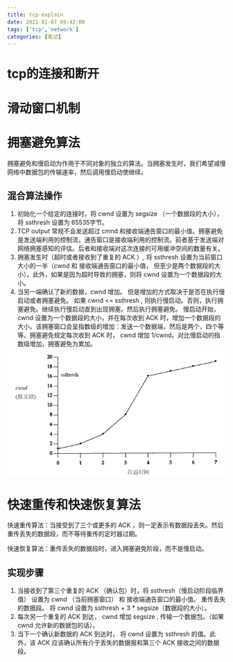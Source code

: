 ```yaml
---
title: tcp-explain
date: 2021-01-07 09:42:00
tags: ['tcp','network']
categories: [笔记]
---
```


# tcp的连接和断开

#  滑动窗口机制

# 拥塞避免算法

拥塞避免和慢启动为作用于不同对象的独立的算法。当拥塞发生时，我们希望减慢网络中数据包的传输速率，然后调用慢启动使继续。

## 混合算法操作

1. 初始化一个给定的连接时，将 cwnd 设置为 segsize （一个数据段的大小），将 ssthresh 设置为 65535字节。
2. TCP output  常规不会发送超过 cmnd 和接收端通告窗口的最小值。拥塞避免是发送端利用的控制流，通告窗口是接收端利用的控制流。前者基于发送端对网络拥塞感知的评估。后者和接收端对这次连接的可用缓冲空间的数量有关。
3. 拥塞发生时（超时或者接收到了重复的 ACK ）, 将 ssthresh 设置为当前窗口大小的一半（cwnd 和 接收端通告窗口的最小值， 但至少是两个数据段的大小）。此外，如果是因为超时导致的拥塞，则将 cwnd 设置为一个数据段的大小。
4. 当另一端确认了新的数据，cwnd 增加。 但是增加的方式取决于是否在执行慢启动或者拥塞避免。 如果 cwnd  <=  ssthresh , 则执行慢启动。否则，执行拥塞避免。继续执行慢启动直到出现拥塞。然后执行拥塞避免。 慢启动开始，cwnd 设置为一个数据段的大小，并在每次收到 ACK 时，增加一个数据段的大小。该拥塞窗口会呈指数级的增加：发送一个数据端，然后是两个，四个等等。拥塞避免规定每次收到 ACK 时， cwnd 增加  1/cwnd。对比慢启动的指数级增加，拥塞避免为累加。

![](tcp-explain/001.png)

# 快速重传和快速恢复算法

快速重传算法：当接受到了三个或更多的 ACK ，则一定表示有数据段丢失。然后重传丢失的数据段，而不等待重传的定时器过期。

快速恢复算法：重传丢失的数据段时，进入拥塞避免阶段，而不是慢启动。

## 实现步骤

1. 当接收到了第三个重复的 ACK （确认包）时，将  ssthresh（慢启动阶段临界值） 设置为 cwnd （当前拥塞窗口） 和 接收端通告窗口的最小值。 重传丢失的数据段。 将 cwnd 设置为 ssthresh + 3 * segsize（数据段的大小）。
2. 每次另一个重复的 ACK  到达， cwnd 增加 segsize , 传输一个数据包。（如果 cwnd  允许新的数据包的话）。
3. 当下一个确认新数据的 ACK 到达时，  将 cwnd  设置为 ssthresh 的值。此外，该 ACK  应该确认所有介于丢失的数据报和第三个 ACK  接收之间的数据段。